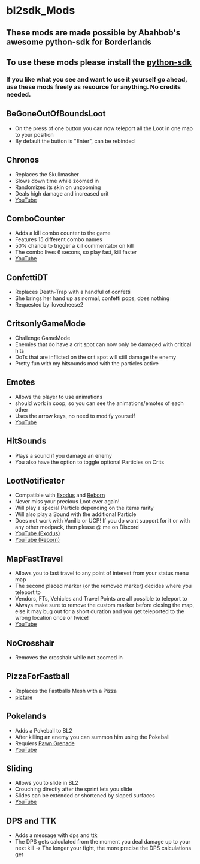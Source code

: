 # bl2sdk_Mods
## These mods are made possible by Abahbob's awesome python-sdk for Borderlands
## To use these mods please install the [python-sdk](https://github.com/bl-sdk/PythonSDK)
### If you like what you see and want to use it yourself go ahead, use these mods freely as resource for anything. No credits needed.
## BeGoneOutOfBoundsLoot
- On the press of one button you can now teleport all the Loot in one map to your position
- By default the button is "Enter", can be rebinded

## Chronos
- Replaces the Skullmasher
- Slows down time while zoomed in
- Randomizes its skin on unzooming
- Deals high damage and increased crit
- [YouTube](https://youtu.be/lS_Dl43om0s)

## ComboCounter
- Adds a kill combo counter to the game
- Features 15 different combo names
- 50% chance to trigger a kill commentator on kill
- The combo lives 6 secons, so play fast, kill faster
- [YouTube](https://youtu.be/l_nP-QVjaJA)

## ConfettiDT
- Replaces Death-Trap with a handful of confetti
- She brings her hand up as normal, confetti pops, does nothing
- Requested by ilovecheese2

## CritsonlyGameMode
- Challenge GameMode
- Enemies that do have a crit spot can now only be damaged with critical hits
- DoTs that are inflicted on the crit spot will still damage the enemy
- Pretty fun with my hitsounds mod with the particles active

## Emotes
- Allows the player to use animations
- should work in coop, so you can see the animations/emotes of each other
- Uses the arrow keys, no need to modify yourself
- [YouTube](https://youtu.be/NFrye102ENY)

## HitSounds
- Plays a sound if you damage an enemy
- You also have the option to toggle optional Particles on Crits

## LootNotificator
- Compatible with [Exodus](https://www.nexusmods.com/borderlands2/mods/178) and [Reborn](https://www.nexusmods.com/borderlands2/mods/115)
- Never miss your precious Loot ever again!
- Will play a special Particle depending on the items rarity
- Will also play a Sound with the additional Particle
- Does not work with Vanilla or UCP! If you do want support for it or with any other modpack, then please @ me on Discord
- [YouTube (Exodus)](https://www.youtube.com/watch?v=VYvmQtmyD1o)
- [YouTube (Reborn)](https://www.youtube.com/watch?v=lUML6lXfW14)

## MapFastTravel
- Allows you to fast travel to any point of interest from your status menu map
- The second placed marker (or the removed marker) decides where you teleport to
- Vendors, FTs, Vehicles and Travel Points are all possible to teleport to
- Always make sure to remove the custom marker before closing the map, else it may bug out for a short duration and you get teleported to the wrong location once or twice!
- [YouTube](https://youtu.be/qHVZJ0VUMSg)

## NoCrosshair
- Removes the crosshair while not zoomed in

## PizzaForFastball
- Replaces the Fastballs Mesh with a Pizza
- [picture](https://ibb.co/nb1cmgt)

## Pokelands
- Adds a Pokeball to BL2
- After killing an enemy you can summon him using the Pokeball
- Requiers [Pawn Grenade](https://www.nexusmods.com/borderlands2/mods/234)
- [YouTube](https://www.youtube.com/watch?v=r1H_Z9LRDUU&feature=youtu.be)

## Sliding
- Allows you to slide in BL2
- Crouching directly after the sprint lets you slide
- Slides can be extended or shortened by sloped surfaces
- [YouTube](https://youtu.be/u0Ao8SGIbVU)

## DPS and TTK
- Adds a message with dps and ttk
- The DPS gets calculated from the moment you deal damage up to your next kill -> The longer your fight, the more precise the DPS calculations get


